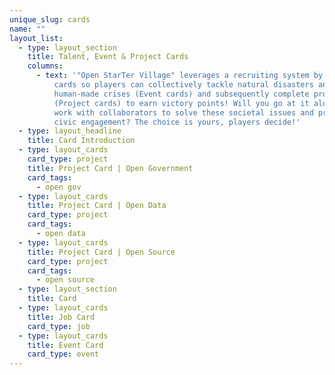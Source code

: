 ```yaml
---
unique_slug: cards
name: ""
layout_list:
  - type: layout_section
    title: Talent, Event & Project Cards
    columns:
      - text: '"Open StarTer Village" leverages a recruiting system by using Talent
          cards so players can collectively tackle natural disasters and
          human-made crises (Event cards) and subsequently complete projects
          (Project cards) to earn victory points! Will you go at it alone or
          work with collaborators to solve these societal issues and promote
          civic engagement? The choice is yours, players decide!'
  - type: layout_headline
    title: Card Introduction
  - type: layout_cards
    card_type: project
    title: Project Card | Open Government
    card_tags:
      - open gov
  - type: layout_cards
    title: Project Card | Open Data
    card_type: project
    card_tags:
      - open data
  - type: layout_cards
    title: Project Card | Open Source
    card_type: project
    card_tags:
      - open source
  - type: layout_section
    title: Card
  - type: layout_cards
    title: Job Card
    card_type: job
  - type: layout_cards
    title: Event Card
    card_type: event
---
```

